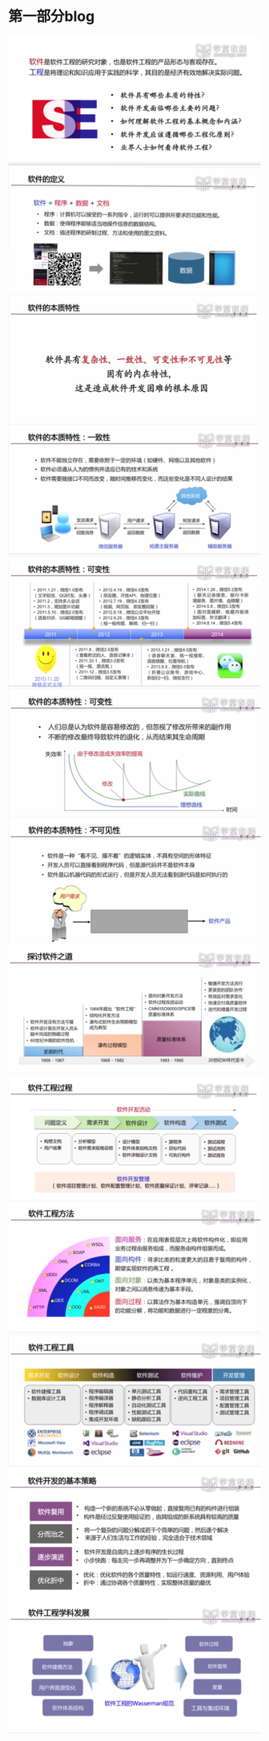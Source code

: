 # 第一部分blog
<img src="./pic/1.png"/>
<img src="./pic/2.png"/>
<img src="./pic/3.png"/>
<img src="./pic/4.png"/>
<img src="./pic/5.png"/>
<img src="./pic/6.png"/>
<img src="./pic/7.png"/>
<img src="./pic/8.png"/>
<img src="./pic/9.png"/>
<img src="./pic/10.png"/>
<img src="./pic/11.png"/>
<img src="./pic/12.png"/>
<img src="./pic/13.png"/>